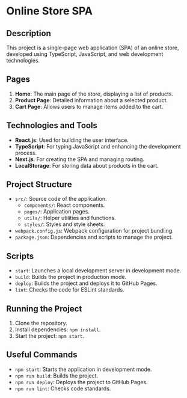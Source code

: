 # Online Store SPA

## Description
This project is a single-page web application (SPA) of an online store, developed using TypeScript, JavaScript, and web development technologies.

## Pages
1. **Home**: The main page of the store, displaying a list of products.
2. **Product Page**: Detailed information about a selected product.
3. **Cart Page**: Allows users to manage items added to the cart.

## Technologies and Tools
- **React.js**: Used for building the user interface.
- **TypeScript**: For typing JavaScript and enhancing the development process.
- **Next.js**: For creating the SPA and managing routing.
- **LocalStorage**: For storing data about products in the cart.

## Project Structure
- `src/`: Source code of the application.
    - `components/`: React components.
    - `pages/`: Application pages.
    - `utils/`: Helper utilities and functions.
    - `styles/`: Styles and style sheets.
- `webpack.config.js`: Webpack configuration for project bundling.
- `package.json`: Dependencies and scripts to manage the project.

## Scripts
- `start`: Launches a local development server in development mode.
- `build`: Builds the project in production mode.
- `deploy`: Builds the project and deploys it to GitHub Pages.
- `lint`: Checks the code for ESLint standards.

## Running the Project
1. Clone the repository.
2. Install dependencies: `npm install`.
3. Start the project: `npm start`.

## Useful Commands
- `npm start`: Starts the application in development mode.
- `npm run build`: Builds the project.
- `npm run deploy`: Deploys the project to GitHub Pages.
- `npm run lint`: Checks code standards.
